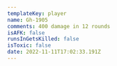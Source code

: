```yaml
---
templateKey: player
name: Gh-1905
comments: 400 damage in 12 rounds
isAFK: false
runsInGetsKilled: false
isToxic: false
date: 2022-11-11T17:02:33.191Z
---
```

